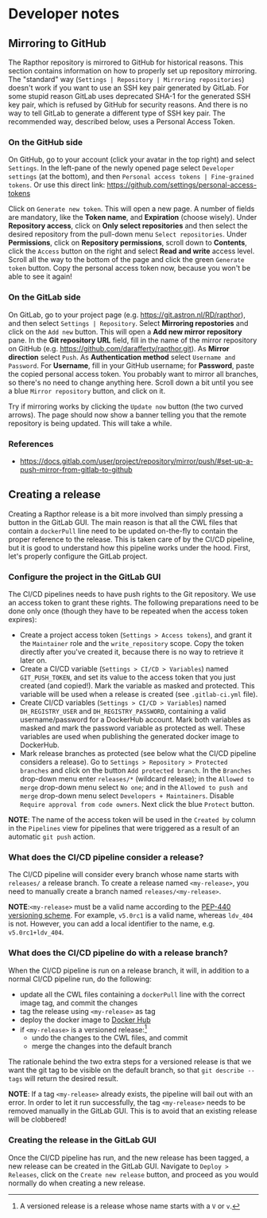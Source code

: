 # Developer notes

## Mirroring to GitHub

The Rapthor repository is mirrored to GitHub for historical reasons. This section contains information on how to properly set up repository mirroring. The "standard" way (`Settings | Repository | Mirroring repositories`) doesn't work if you want to use an SSH key pair generated by GitLab. For some stupid reason GitLab uses deprecated SHA-1 for the generated SSH key pair, which is refused by GitHub for security reasons. And there is no way to tell GitLab to generate a different type of SSH key pair. The recommended way, described below, uses a Personal Access Token.



### On the GitHub side

On GitHub, go to your account (click your avatar in the top right) and select `Settings`. In the left-pane of the newly opened page select `Developer settings` (at the bottom), and then `Personal access tokens | Fine-grained tokens`. Or use this direct link: https://github.com/settings/personal-access-tokens

Click on `Generate new token`. This will open a new page. A number of fields are mandatory, like the  **Token name**, and **Expiration** (choose wisely). Under **Repository access**, click on **Only select repositories** and then select the desired repository from the pull-down menu `Select repositories`. Under **Permissions**, click on **Repository permissions**, scroll down to **Contents**, click the `Access` button on the right and select **Read and write** access level. Scroll all the way to the bottom of the page and click the green `Generate token` button. Copy the personal access token now, because you won't be able to see it again!



### On the GitLab side

On GitLab, go to your project page (e.g. https://git.astron.nl/RD/rapthor), and then select `Settings | Repository`. Select **Mirroring repostories** and click on the `Add new` button. This will open a **Add new mirror repository** pane. In the **Git repository URL** field, fill in the name of the mirror repository on GitHub (e.g. https://github.com/darafferty/rapthor.git). As **Mirror direction** select `Push`. As **Authentication method** select `Username and Password`. For **Username**, fill in your GitHub username; for **Password**, paste the copied personal access token. You probably want to mirror all branches, so there's no need to change anything here. Scroll down a bit until you see a blue `Mirror repository` button, and click on it. 

Try if mirroring works by clicking the `Update now` button (the two curved arrows). The page should now show a banner telling you that the remote repository is being updated. This will take a while. 



### References

- https://docs.gitlab.com/user/project/repository/mirror/push/#set-up-a-push-mirror-from-gitlab-to-github


## Creating a release

Creating a Rapthor release is a bit more involved than simply pressing a button in the GitLab GUI. The main reason is that all the CWL files that contain a `dockerPull` line need to be updated on-the-fly to contain the proper reference to the release. This is taken care of by the CI/CD pipeline, but it is good to understand how this pipeline works under the hood. First, let's properly configure the GitLab project.

### Configure the project in the GitLab GUI

The CI/CD pipelines needs to have push rights to the Git repository. We use an access token to grant these rights. The following preparations need to be done only once (though they have to be repeated when the access token expires):

- Create a project access token (`Settings > Access tokens`), and grant it the `Maintainer` role and the `write_repository` scope. Copy the token directly after you've created it, because there is no way to retrieve it later on.
- Create a CI/CD variable (`Settings > CI/CD > Variables`) named `GIT_PUSH_TOKEN`, and set its value to the access token that you just created (and copied!). Mark the variable as masked and protected. This variable will be used when a release is created (see `.gitlab-ci.yml` file).
- Create CI/CD variables (`Settings > CI/CD > Variables`) named `DH_REGISTRY_USER` and `DH_REGISTRY_PASSWORD`, containing a valid username/password for a DockerHub account. Mark both variables as masked and mark the password variable as protected as well. These variables are used when publishing the generated docker image to DockerHub.
- Mark release branches as protected (see below what the CI/CD pipeline considers a release). Go to `Settings > Repository > Protected branches` and click on the button `Add protected branch`. In the `Branches` drop-down menu enter `releases/*` (wildcard release); in the `Allowed to merge` drop-down menu select `No one`; and in the `Allowed to push and merge` drop-down menu select `Developers + Maintainers`. Disable `Require approval from code owners`. Next click the blue `Protect` button.

**NOTE**: The name of the access token will be used in the `Created by` column in the `Pipelines` view for pipelines that were triggered as a result of an automatic `git push` action.

### What does the CI/CD pipeline consider a release?

The CI/CD pipeline will consider every branch whose name starts with `releases/` a release branch. To create a release named `<my-release>`, you need to manually create a branch named `releases/<my-release>`.

**NOTE**:`<my-release>` must be a valid name according to the [PEP-440 versioning scheme](
https://peps.python.org/pep-0440/#version-scheme). For example, `v5.0rc1` is a valid name, whereas `ldv_404` is not. However, you can add a local identifier to the name, e.g. `v5.0rc1+ldv_404`.

### What does the CI/CD pipeline do with a release branch?

When the CI/CD pipeline is run on a release branch, it will, in addition to a normal CI/CD pipeline run, do the following:

- update all the CWL files containing a `dockerPull` line with the correct image tag, and commit the changes
- tag the release using `<my-release>` as tag
- deploy the docker image to [Docker Hub](https://hub.docker.com/repository/docker/astronrd/rapthor)
- if `<my-release>` is a versioned release:[^1]
  - undo the changes to the CWL files, and commit
  - merge the changes into the default branch

[^1]: A versioned release is a release whose name starts with a `V` or `v`.

The rationale behind the two extra steps for a versioned release is that we want the git tag to be visible on the default branch, so that `git describe --tags` will return the desired result.

**NOTE**: If a tag `<my-release>` already exists, the pipeline will bail out with an error. In order to let it run successfully, the tag `<my-release>` needs to be removed manually in the GitLab GUI. This is to avoid that an existing release will be clobbered!

### Creating the release in the GitLab GUI

Once the CI/CD pipeline has run, and the new release has been tagged, a new release can be created in the GitLab GUI. Navigate to `Deploy > Releases`, click on the `Create new release` button, and proceed as you would normally do when creating a new release.
